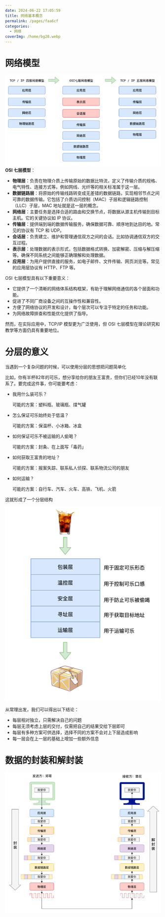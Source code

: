 ```yaml
---
date: 2024-06-22 17:05:59
title: 网络基本概念
permalink: /pages/faa6cf
categories:
  - 网络
coverImg: /home/bg28.webp
---
```


# 网络模型
![网络模型](../images/common1.png)
**OSI 七层模型**：

- **物理层**：负责在物理介质上传输原始的数据比特流，定义了传输介质的规格、电气特性、连接方式等。例如网线、光纤等的相关标准属于这一层。
- **数据链路层**：将原始的传输线路转变成无差错的数据链路，实现相邻节点之间可靠的数据传输。它包括了介质访问控制（MAC）子层和逻辑链路控制（LLC）子层，MAC 地址就是这一层的概念。
- **网络层**：主要任务是选择合适的路由和交换节点，将数据从源主机传输到目标主机。它的关键协议如 IP 协议。
- **传输层**：提供端到端的数据传输服务，确保数据可靠、顺序地到达目的地。常见的协议有 TCP 和 UDP。
- **会话层**：负责建立、维护和管理通信双方之间的会话。比如协调通信双方的交互过程。
- **表示层**：处理数据的表示形式，包括数据格式转换、加密解密、压缩与解压缩等。确保不同系统之间能够正确理解和处理数据。
- **应用层**：为用户提供直接的服务，如电子邮件、文件传输、网页浏览等。常见的应用层协议有 HTTP、FTP 等。

OSI 七层模型具有以下重要意义：

- 它提供了一个清晰的网络体系结构框架，有助于理解网络通信的各个层面和功能。
- 促进了不同厂商设备之间的互操作性和兼容性。
- 方便了网络协议的开发和设计，每个层次可以专注于特定的任务和功能。
- 为网络故障排查和性能优化提供了指导。

然而，在实际应用中，TCP/IP 模型更为广泛使用，但 OSI 七层模型在理论研究和教学等方面仍具有重要地位。
# 分层的意义

当遇到一个复杂问题的时候，可以使用分层的思想把问题简单化

比如，你有半杯82年的可乐，想分享给你的朋友王富贵，但你们已经10年没有联系了。要完成这件事，你可能要考虑：

- 我用什么装可乐？

  可能的方案：塑料瓶、玻璃瓶、煤气罐

- 怎么保证可乐始终处于低温？

  可能的方案：保温杯、小冰箱、冰盒

- 如何保证可乐不被运输的人偷喝？

  可能的方案：封条、在上面写「毒药」

- 如何获取王富贵的地址？

  可能的方案：报案失踪、联系私人侦探、联系物流公司的朋友
  
- 如何运输？

  可能的方案：自行车、汽车、火车、高铁、飞机、火箭

这就形成了一个分层结构

![分层](../images/common2.png)  

从常理出发，我们可以得出以下结论：

- 每层相对独立，只需解决自己的问题
- 每层无须考虑上层的交付，仅需把自己的结果交给下层即可
- 每层有多种方案可供选择，选择不同的方案不会对上下层造成影响
- 每一层会在上一层的基础上增加一些额外信息


# 数据的封装和解封装

![](../images/common14.png)